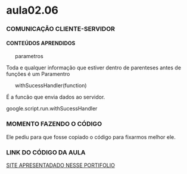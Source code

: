# aula02.06
<h3> COMUNICAÇÃO CLIENTE-SERVIDOR </h3>
<h4> CONTEÚDOS APRENDIDOS </h4>
<ul> parametros </ul>
<p> Toda e qualquer informação que estiver dentro de parenteses antes de funções é um Paramentro </p>

<ul> withSucessHandler(function) </ul>
  <p> É a funcão que envia dados ao servidor. </p>
  <p> google.script.run.withSucessHandler </p>
  
  <h3> MOMENTO FAZENDO O CÓDIGO </h3>
  <p> Ele pediu para que fosse copiado o código para fixarmos melhor ele. </P>
  
  <h3> LINK DO CÓDIGO DA AULA </h3>
  <a href="---">SITE APRESENTADADO NESSE PORTIFOLIO</a>

